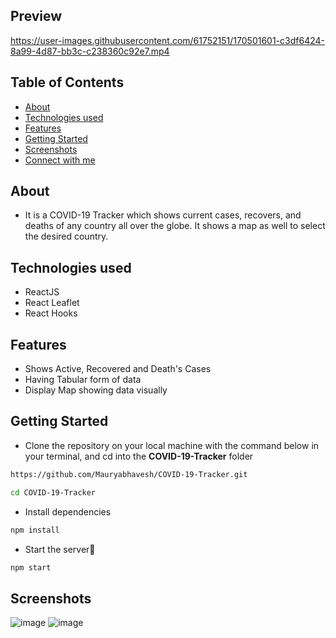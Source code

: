 ## Preview

https://user-images.githubusercontent.com/61752151/170501601-c3df6424-8a99-4d87-bb3c-c238360c92e7.mp4

## Table of Contents

- [About](#about)
- [Technologies used](#technologies-used)
- [Features](#features)
- [Getting Started](#getting-started)
- [Screenshots](#screenshots)
- [Connect with me](#-connect-with-me)


## About
 - It is a COVID-19 Tracker which shows current cases, recovers, and deaths of any country all over the globe. It shows a map as well to select the desired country.
   
## Technologies used
- ReactJS
- React Leaflet
- React Hooks

## Features
<ul>
  <li>Shows Active, Recovered and Death's Cases</li>
  <li>Having Tabular form of data</li>
  <li>Display Map showing data visually</li>
</ul>

## Getting Started

- Clone the repository on your local machine with the command below in your terminal, and cd into the **COVID-19-Tracker** folder

```sh
https://github.com/Mauryabhavesh/COVID-19-Tracker.git

cd COVID-19-Tracker
```

- Install dependencies

```sh
npm install
```

- Start the server🚀

```sh
npm start
```

## Screenshots
![image](https://user-images.githubusercontent.com/61752151/170502727-8984d5c1-bd08-4cc9-9698-95b1e70b13ff.png)
![image](https://user-images.githubusercontent.com/61752151/170502913-5e616f71-6d14-4d80-93a1-b3deaad260a5.png)

